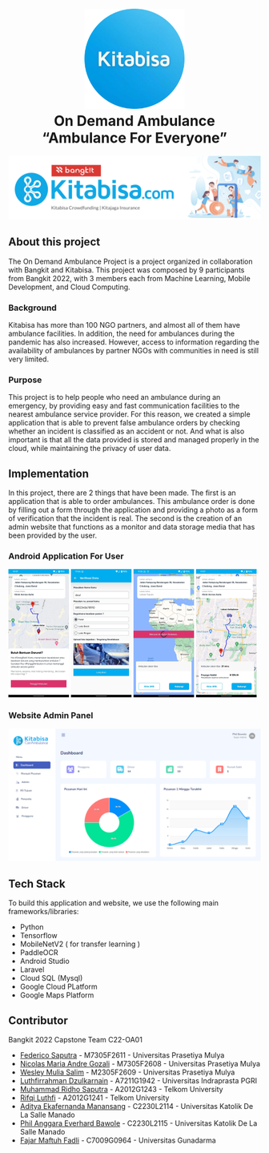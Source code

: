 <h1 align="center">
  <br>
  <a href="#"><img src="https://raw.githubusercontent.com/Kitabisa-On-demand-Ambulance/.github/71ca16a11a3b323c797e4ff892590b911131c00c/profile/img/kitabisalogo.svg" alt="Markdownify" width="200"></a>
  <br>
  On Demand Ambulance
  <br>
  “Ambulance For Everyone”
</h1>

<img src="https://raw.githubusercontent.com/Kitabisa-On-demand-Ambulance/.github/f7ea495b05352eb9ede13e2687af7e2b530f712f/profile/img/banner.svg"></img>

## About this project

The On Demand Ambulance Project is a project organized in collaboration with Bangkit and Kitabisa. This project was composed by 9 participants from Bangkit 2022, with 3 members each from Machine Learning, Mobile Development, and Cloud Computing.

### Background
Kitabisa has more than 100 NGO partners, and almost all of them have ambulance facilities. In addition, the need for ambulances during the pandemic has also increased. However, access to information regarding the availability of ambulances by partner NGOs with communities in need is still very limited.

### Purpose
This project is to help people who need an ambulance during an emergency, by providing easy and fast communication facilities to the nearest ambulance service provider. For this reason, we created a simple application that is able to prevent false ambulance orders by checking whether an incident is classified as an accident or not. And what is also important is that all the data provided is stored and managed properly in the cloud, while maintaining the privacy of user data.

## Implementation
In this project, there are 2 things that have been made. The first is an application that is able to order ambulances. This ambulance order is done by filling out a form through the application and providing a photo as a form of verification that the incident is real. The second is the creation of an admin website that functions as a monitor and data storage media that has been provided by the user.

### Android Application For User
<img src="https://raw.githubusercontent.com/Kitabisa-On-demand-Ambulance/.github/main/profile/img/user-mb-1.png" width="24%"></img>
<img src="https://raw.githubusercontent.com/Kitabisa-On-demand-Ambulance/.github/main/profile/img/user-mb-2.png" width="24%"></img>
<img src="https://raw.githubusercontent.com/Kitabisa-On-demand-Ambulance/.github/main/profile/img/user-mb-3.png" width="24%"></img>
<img src="https://raw.githubusercontent.com/Kitabisa-On-demand-Ambulance/.github/main/profile/img/user-mb-4.png" width="24%"></img>

### Website Admin Panel
<img src="https://raw.githubusercontent.com/Kitabisa-On-demand-Ambulance/.github/main/profile/img/admin-panel-1.png"></img>

## Tech Stack
To build this application and website, we use the following main frameworks/libraries:
- Python
- Tensorflow
- MobileNetV2 ( for transfer learning )
- PaddleOCR
- Android Studio
- Laravel
- Cloud SQL (Mysql)
- Google Cloud PLatform
- Google Maps Platform

## Contributor

Bangkit 2022 Capstone Team C22-OA01
- [Federico Saputra](https://www.linkedin.com) - M7305F2611 - Universitas Prasetiya Mulya
- [Nicolas Maria Andre Gozali](https://www.linkedin.com) - M7305F2608 -  Universitas Prasetiya Mulya
- [Wesley Mulia Salim](https://www.linkedin.com) - M2305F2609 - Universitas Prasetiya Mulya
- [Luthfirrahman Dzulkarnain](https://www.linkedin.com) - A7211G1942 - Universitas Indraprasta PGRI
- [Muhammad Ridho Saputra](https://www.linkedin.com) - A2012G1243 - Telkom University
- [Rifqi Luthfi](https://www.linkedin.com) - A2012G1241 - Telkom University
- [Aditya Ekafernanda Manansang](https://www.linkedin.com) - C2230L2114 - Universitas Katolik De La Salle Manado
- [Phil Anggara Everhard Bawole](https://www.linkedin.com) - C2230L2115 - Universitas Katolik De La Salle Manado
- [Fajar Maftuh Fadli](https://www.linkedin.com) - C7009G0964 - Universitas Gunadarma
